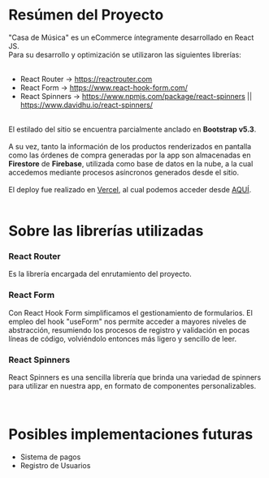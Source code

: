 # Resúmen del Proyecto

"Casa de Música" es un eCommerce íntegramente desarrollado en React JS. <br>
Para su desarrollo y optimización se utilizaron las siguientes librerías:
<br>
<br>
- React Router -> https://reactrouter.com
- React Form -> https://www.react-hook-form.com/
- React Spinners -> https://www.npmjs.com/package/react-spinners || https://www.davidhu.io/react-spinners/
<br>
El estilado del sitio se encuentra parcialmente anclado en <strong>Bootstrap v5.3</strong>. 
<br>
<br>
A su vez, tanto la información de los productos renderizados en pantalla como las órdenes de compra generadas por la app son almacenadas en <strong>Firestore</strong> de <strong>Firebase</strong>, utilizada como base de datos en la nube, a la cual accedemos mediante procesos asíncronos generados desde el sitio.
<br>
<br>
El deploy fue realizado en <a href="https://vercel.com">Vercel</a>, al cual podemos acceder desde <a href="https://proyecto-final-mingorance.vercel.app/">AQUÍ</a>.

<br>
<br>

# Sobre las librerías utilizadas

### React Router
Es la librería encargada del enrutamiento del proyecto.

### React Form
Con React Hook Form simplificamos el gestionamiento de formularios. El empleo del hook "useForm" nos permite acceder a mayores niveles de abstracción, resumiendo los procesos de registro y validación en pocas líneas de código, volviéndolo entonces más ligero y sencillo de leer.

### React Spinners
React Spinners es una sencilla librería que brinda una variedad de spinners para utilizar en nuestra app, en formato de componentes personalizables.

<br>

# Posibles implementaciones futuras

- Sistema de pagos
- Registro de Usuarios
